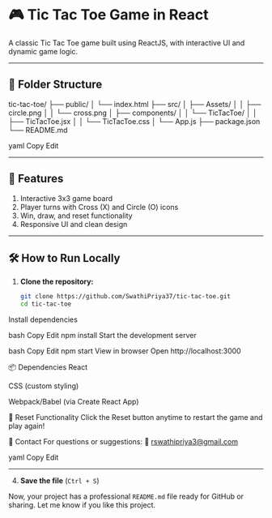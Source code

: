 # 🎮 Tic Tac Toe Game in React

A classic Tic Tac Toe game built using ReactJS, with interactive UI and dynamic game logic.

---

## 📁 Folder Structure

tic-tac-toe/
├── public/
│ └── index.html
├── src/
│ ├── Assets/
│ │ ├── circle.png
│ │ └── cross.png
│ ├── components/
│ │ └── TicTacToe/
│ │ ├── TicTacToe.jsx
│ │ └── TicTacToe.css
│ └── App.js
├── package.json
└── README.md

yaml
Copy
Edit

---

## 🚀 Features

1. Interactive 3x3 game board  
2. Player turns with Cross (X) and Circle (O) icons  
3. Win, draw, and reset functionality  
4. Responsive UI and clean design  

---

## 🛠️ How to Run Locally

1. **Clone the repository:**
   ```bash
   git clone https://github.com/SwathiPriya37/tic-tac-toe.git
   cd tic-tac-toe
Install dependencies

bash
Copy
Edit
npm install
Start the development server

bash
Copy
Edit
npm start
View in browser
Open http://localhost:3000

📦 Dependencies
React

CSS (custom styling)

Webpack/Babel (via Create React App)

🔁 Reset Functionality
Click the Reset button anytime to restart the game and play again!

📧 Contact
For questions or suggestions:
📩 rswathipriya3@gmail.com

yaml
Copy
Edit

---

4. **Save the file** (`Ctrl + S`)

Now, your project has a professional `README.md` file ready for GitHub or sharing. Let me know if you like this project.